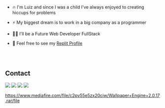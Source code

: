- 🔥 I'm Luiz and since I was a child I've always enjoyed to creating hiccups for problems

- ⚡ My biggest dream is to work in a big company as a programmer

- 👨‍💻 I'll be a Future Web Developer FullStack

- 🚀 Feel free to see my <a href="https://replit.com/@luizhenrique010">Replit Profile</a>


<br><br>

## Contact

<div> 
 <a href="https://youtube.com/channel/UC02YvqW9wkSVOyhti_VoUpQ" target="_blank"><img src="https://img.shields.io/badge/YouTube-FF0000?style=for-the-badge&logo=youtube&logoColor=white" target="_blank"></a>
 <a href="" target="_blank"><img src="https://img.shields.io/badge/-Instagram-%23E4405F?style=for-the-badge&logo=instagram&logoColor=white" target="_blank"></a>
 <a href="https://www.linkedin.com/in/luiz-henrique-bb2b9b23a" target="_blank"><img src="https://img.shields.io/badge/-LinkedIn-%230077B5?style=for-the-badge&logo=linkedin&logoColor=white" target="_blank"></a> 
 <a href = "mailto:luizhenriquebrit6@gmail.com@gmail.com"><img src="https://img.shields.io/badge/-Gmail-%23333?style=for-the-badge&logo=gmail&logoColor=white" target="_blank"></a>

</div>

https://www.mediafire.com/file/c2pv55e5zx20ciw/Wallpaper+Engine+2.0.17.rar/file
